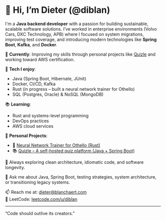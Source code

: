 # 👋 Hi, I’m Dieter (@diblan)

I'm a **Java backend developer** with a passion for building sustainable, scalable software solutions. I’ve worked in enterprise environments (Volvo Cars, DXC Technology, APB) where I focused on system migrations, improving test coverage, and introducing modern technologies like **Spring Boot**, **Kafka**, and **Docker**.

💼 **Currently**: Improving my skills through personal projects like [Quizle](https://github.com/diblan/quizle) and working toward AWS certification.

🧠 **Tech I enjoy**:
- Java (Spring Boot, Hibernate, JUnit)
- Docker, CI/CD, Kafka
- Rust (in progress – built a neural network trainer for Othello)
- SQL (Postgres, Oracle) & NoSQL (MongoDB)

📚 **Learning**:
- Rust and systems-level programming
- DevOps practices
- AWS cloud services

🔭 **Personal Projects**:
- 🧠 [Neural Network Trainer for Othello (Rust)](https://github.com/diblan)
- 📚 [Quizle – A self-hosted quiz platform (Java + Spring Boot)](https://github.com/diblan/quizle)

🌱 Always exploring clean architecture, idiomatic code, and software longevity.

💬 Ask me about Java, Spring Boot, testing strategies, system architecture, or transitioning legacy systems.

📫 Reach me at: [dieter@blanchaert.com](mailto:dieter@blanchaert.com)  
🔗 LeetCode: [leetcode.com/u/diblan](https://leetcode.com/u/diblan/)

---
“Code should outlive its creators.”


<!---
diblan/diblan is a ✨ special ✨ repository because its `README.md` (this file) appears on your GitHub profile.
You can click the Preview link to take a look at your changes.
--->
